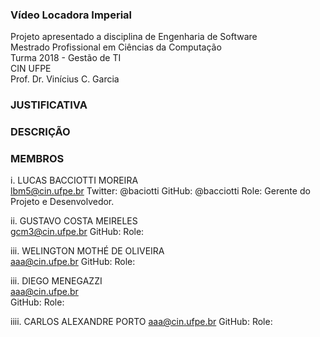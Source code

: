 ### Vídeo Locadora Imperial  
Projeto apresentado a disciplina de Engenharia de Software  
Mestrado Profissional em Ciências da Computação  
Turma 2018 - Gestão de TI  
CIN UFPE  
Prof. Dr. Vinícius C. Garcia  


### JUSTIFICATIVA

### DESCRIÇÃO

### MEMBROS
i. LUCAS BACCIOTTI MOREIRA  
lbm5@cin.ufpe.br
Twitter: @baciotti
GitHub: @bacciotti
Role: Gerente do Projeto e Desenvolvedor.

ii. GUSTAVO COSTA MEIRELES  
gcm3@cin.ufpe.br
GitHub:
Role: 

iii. WELINGTON MOTHÉ DE OLIVEIRA  
aaa@cin.ufpe.br
GitHub:
Role: 

iii. DIEGO MENEGAZZI  
aaa@cin.ufpe.br  
GitHub:
Role: 

iiii. CARLOS ALEXANDRE PORTO
aaa@cin.ufpe.br
GitHub:
Role: 
